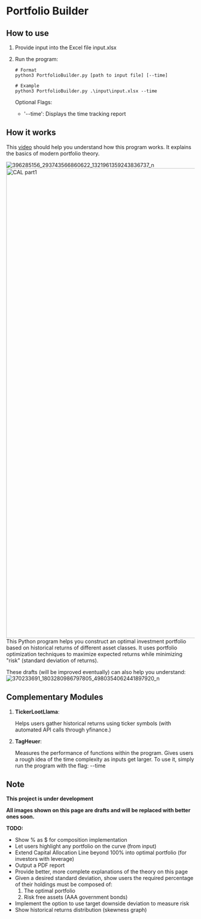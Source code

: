 # Portfolio Builder

## How to use
1. Provide input into the Excel file input.xlsx
2. Run the program:
   ~~~
   # Format
   python3 PortfolioBuilder.py [path to input file] [--time]

   # Example
   python3 PortfolioBuilder.py .\input\input.xlsx --time 
   ~~~

   Optional Flags:
   - '--time': Displays the time tracking report 


## How it works
This [video](https://www.youtube.com/watch?v=x45D7sIb9Mw) should help you understand how this program works. It explains the basics of modern portfolio theory. 

![396285156_293743566860622_1321961359243836737_n](https://github.com/willburgir/PortfolioBuilder/assets/68487952/3f7fa114-0c28-47e1-82a7-a9de5ea9a9ea)
<img width="1255" alt="CAL part1" src="https://github.com/willburgir/PortfolioBuilder/assets/68487952/32931f1f-fb53-484f-96d2-535910621001">
This Python program helps you construct an optimal investment portfolio based on historical returns of different asset classes. It uses portfolio optimization techniques to maximize expected returns while minimizing "risk" (standard deviation of returns).

These drafts (will be improved eventually) can also help you understand:
![370233691_1803280986797805_4980354062441897920_n](https://github.com/willburgir/PortfolioBuilder/assets/68487952/54e9ab93-b222-4377-aa27-25f2af3f613e)


## Complementary Modules

1. **TickerLootLlama**:
   
   Helps users gather historical returns using ticker symbols (with automated API calls through yfinance.)

2. **TagHeuer**:
   
   Measures the performance of functions within the program. Gives users a rough idea of the time complexity as inputs get larger. To use it, simply run the program with the flag: --time

   

## Note
**This project is under development**

**All images shown on this page are drafts and will be replaced with better ones soon.**

**TODO:** 
- Show % as $ for composition implementation
- Let users highlight any portfolio on the curve (from input)
- Extend Capital Allocation Line beyond 100% into optimal portfolio (for investors with leverage)
- Output a PDF report
- Provide better, more complete explanations of the theory on this page
- Given a desired standard deviation, show users the required percentage of their holdings must be composed of:
    1. The optimal portfolio
    2. Risk free assets (AAA government bonds)
- Implement the option to use target downside deviation to measure risk
- Show historical returns distribution (skewness graph)
